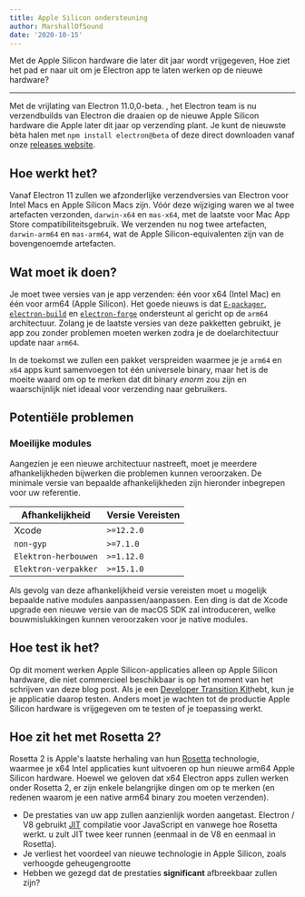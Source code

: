 ```yaml
---
title: Apple Silicon ondersteuning
author: MarshallOfSound
date: '2020-10-15'
---
```


Met de Apple Silicon hardware die later dit jaar wordt vrijgegeven, Hoe ziet het pad er naar uit om je Electron app te laten werken op de nieuwe hardware?

---

Met de vrijlating van Electron 11.0,0-beta. , het Electron team is nu verzendbuilds van Electron die draaien op de nieuwe Apple Silicon hardware die Apple later dit jaar op verzending plant. Je kunt de nieuwste bèta halen met `npm install electron@beta` of deze direct downloaden vanaf onze [releases website](https://electronjs.org/releases/stable).

## Hoe werkt het?

Vanaf Electron 11 zullen we afzonderlijke verzendversies van Electron voor Intel Macs en Apple Silicon Macs zijn. Vóór deze wijziging waren we al twee artefacten verzonden, `darwin-x64` en `mas-x64`, met de laatste voor Mac App Store compatibiliteitsgebruik. We verzenden nu nog twee artefacten, `darwin-arm64` en `mas-arm64`, wat de Apple Silicon-equivalenten zijn van de bovengenoemde artefacten.

## Wat moet ik doen?

Je moet twee versies van je app verzenden: één voor x64 (Intel Mac) en één voor arm64 (Apple Silicon). Het goede nieuws is dat [`E-packager`](https://github.com/electron/electron-packager/), [`electron-build`](https://github.com/electron/electron-rebuild/) en [`electron-forge`](https://github.com/electron-userland/electron-forge/) ondersteunt al gericht op de `arm64` architectuur. Zolang je de laatste versies van deze pakketten gebruikt, je app zou zonder problemen moeten werken zodra je de doelarchitectuur update naar `arm64`.

In de toekomst we zullen een pakket verspreiden waarmee je je `arm64` en `x64` apps kunt samenvoegen tot één universele binary, maar het is de moeite waard om op te merken dat dit binary _enorm_ zou zijn en waarschijnlijk niet ideaal voor verzending naar gebruikers.

## Potentiële problemen

### Moeilijke modules

Aangezien je een nieuwe architectuur nastreeft, moet je meerdere afhankelijkheden bijwerken die problemen kunnen veroorzaken. De minimale versie van bepaalde afhankelijkheden zijn hieronder inbegrepen voor uw referentie.

| Afhankelijkheid      | Versie Vereisten |
| -------------------- | ---------------- |
| Xcode                | `>=12.2.0`    |
| `non-gyp`            | `>=7.1.0`     |
| `Elektron-herbouwen` | `>=1.12.0`    |
| `Elektron-verpakker` | `>=15.1.0`    |

Als gevolg van deze afhankelijkheid versie vereisten moet u mogelijk bepaalde native modules aanpassen/aanpassen.  Een ding is dat de Xcode upgrade een nieuwe versie van de macOS SDK zal introduceren, welke bouwmislukkingen kunnen veroorzaken voor je native modules.


## Hoe test ik het?

Op dit moment werken Apple Silicon-applicaties alleen op Apple Silicon hardware, die niet commercieel beschikbaar is op het moment van het schrijven van deze blog post. Als je een [Developer Transition Kit](https://developer.apple.com/programs/universal/)hebt, kun je je applicatie daarop testen. Anders moet je wachten tot de productie Apple Silicon hardware is vrijgegeven om te testen of je toepassing werkt.

## Hoe zit het met Rosetta 2?

Rosetta 2 is Apple's laatste herhaling van hun [Rosetta](https://en.wikipedia.org/wiki/Rosetta_(software)) technologie, waarmee je x64 Intel applicaties kunt uitvoeren op hun nieuwe arm64 Apple Silicon hardware. Hoewel we geloven dat x64 Electron apps zullen werken onder Rosetta 2, er zijn enkele belangrijke dingen om op te merken (en redenen waarom je een native arm64 binary zou moeten verzenden).

* De prestaties van uw app zullen aanzienlijk worden aangetast. Electron / V8 gebruikt [JIT](https://en.wikipedia.org/wiki/Just-in-time_compilation) compilatie voor JavaScript en vanwege hoe Rosetta werkt. u zult JIT twee keer runnen (eenmaal in de V8 en eenmaal in Rosetta).
* Je verliest het voordeel van nieuwe technologie in Apple Silicon, zoals verhoogde geheugengrootte
* Hebben we gezegd dat de prestaties **significant** afbreekbaar zullen zijn?
